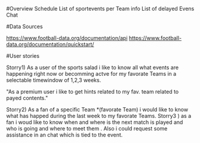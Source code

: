 #Overview
Schedule 
List of sportevents per Team info 
List of delayed Evens
Chat

#Data Sources

https://www.football-data.org/documentation/api 
https://www.football-data.org/documentation/quickstart/ 


#User stories

Storry1) As a user of the sports salad i like to know all what events are happening right now
 or becomming actve  for my favorate Teams in a  selectable timewindow of 1,2,3 weeks.

 "As a premium user i like to get hints related to my fav. team related to payed contents."

Storry2) As a fan of a specific Team *(favorate Team) i would like to know what has happed during the last week to my favorate Teams.
Storry3 ) as a fan i woud like to know when and where is the next match is played and
who is going and where to meet them . Also i could request some assistance in an chat which
is tied to the event.






